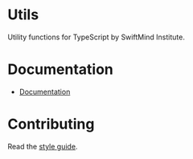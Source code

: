 # Utils

Utility functions for TypeScript by SwiftMind Institute.

# Documentation

- [Documentation](https://bluesky-llc.github.io/open-source/modules/Entity_Component_System.html)

# Contributing

Read the [style guide](https://github.com/bluesky-llc/open-source/blob/main/STYLE.md#style-guide).
